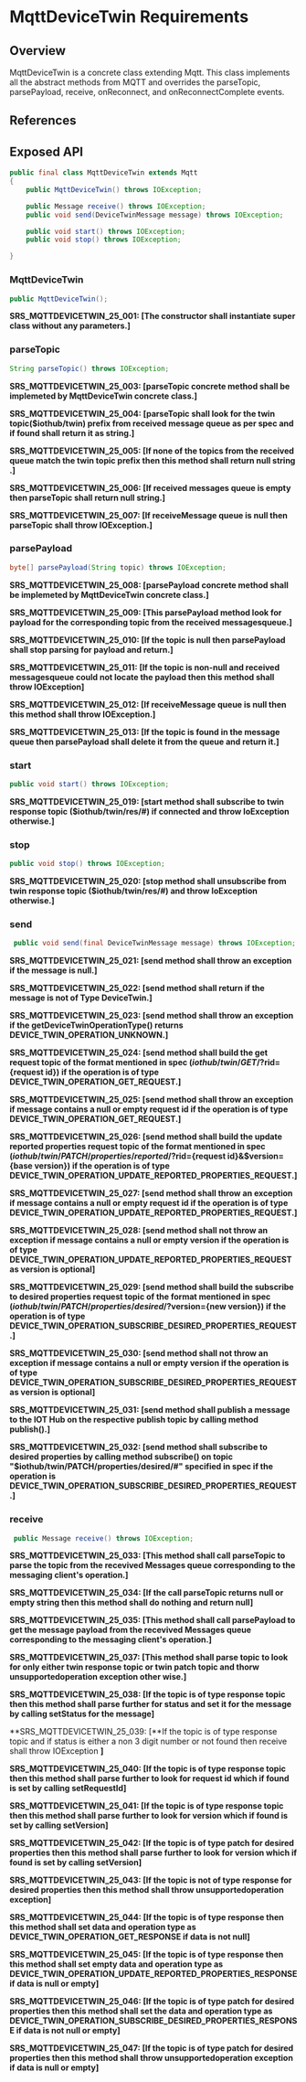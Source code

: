 # MqttDeviceTwin Requirements

## Overview

MqttDeviceTwin is a concrete class extending Mqtt. This class implements all the abstract methods from MQTT and overrides the parseTopic, 
parsePayload, receive, onReconnect, and onReconnectComplete events.

## References

## Exposed API

```java
public final class MqttDeviceTwin extends Mqtt
{
    public MqttDeviceTwin() throws IOException;

    public Message receive() throws IOException;
    public void send(DeviceTwinMessage message) throws IOException;

    public void start() throws IOException;
    public void stop() throws IOException;

}
```

### MqttDeviceTwin

```java
public MqttDeviceTwin();
```

**SRS_MQTTDEVICETWIN_25_001: [**The constructor shall instantiate super class without any parameters.**]**



### parseTopic

```java
String parseTopic() throws IOException;
```

**SRS_MQTTDEVICETWIN_25_003: [**parseTopic concrete method shall be implemeted by MqttDeviceTwin concrete class.**]**

**SRS_MQTTDEVICETWIN_25_004: [**parseTopic shall look for the twin topic($iothub/twin) prefix from received message queue as per spec and if found shall return it as string.**]**

**SRS_MQTTDEVICETWIN_25_005: [**If none of the topics from the received queue match the twin topic prefix then this method shall return null string .**]**

**SRS_MQTTDEVICETWIN_25_006: [**If received messages queue is empty then parseTopic shall return null string.**]**

**SRS_MQTTDEVICETWIN_25_007: [**If receiveMessage queue is null then parseTopic shall throw IOException.**]**


### parsePayload

```java
byte[] parsePayload(String topic) throws IOException;
```

**SRS_MQTTDEVICETWIN_25_008: [**parsePayload concrete method shall be implemeted by MqttDeviceTwin concrete class.**]**

**SRS_MQTTDEVICETWIN_25_009: [**This parsePayload method look for payload for the corresponding topic from the received messagesqueue.**]**

**SRS_MQTTDEVICETWIN_25_010: [**If the topic is null then parsePayload shall stop parsing for payload and return.**]**

**SRS_MQTTDEVICETWIN_25_011: [**If the topic is non-null and received messagesqueue could not locate the payload then this method shall throw IOException**]**

**SRS_MQTTDEVICETWIN_25_012: [**If receiveMessage queue is null then this method shall throw IOException.**]**

**SRS_MQTTDEVICETWIN_25_013: [**If the topic is found in the message queue then parsePayload shall delete it from the queue and return it.**]**


### start

```java
public void start() throws IOException;
```

**SRS_MQTTDEVICETWIN_25_019: [**start method shall subscribe to twin response topic ($iothub/twin/res/#) if connected and throw IoException otherwise.**]**


### stop

```java
public void stop() throws IOException;
```

**SRS_MQTTDEVICETWIN_25_020: [**stop method shall unsubscribe from twin response topic ($iothub/twin/res/#) and throw IoException otherwise.**]**

### send

```java
 public void send(final DeviceTwinMessage message) throws IOException;
```

**SRS_MQTTDEVICETWIN_25_021: [**send method shall throw an exception if the message is null.**]**

**SRS_MQTTDEVICETWIN_25_022: [**send method shall return if the message is not of Type DeviceTwin.**]**

**SRS_MQTTDEVICETWIN_25_023: [**send method shall throw an exception if the getDeviceTwinOperationType() returns DEVICE_TWIN_OPERATION_UNKNOWN.**]**

**SRS_MQTTDEVICETWIN_25_024: [**send method shall build the get request topic of the format mentioned in spec ($iothub/twin/GET/?$rid={request id}) if the operation is of type DEVICE_TWIN_OPERATION_GET_REQUEST.**]**

**SRS_MQTTDEVICETWIN_25_025: [**send method shall throw an exception if message contains a null or empty request id if the operation is of type DEVICE_TWIN_OPERATION_GET_REQUEST.**]**

**SRS_MQTTDEVICETWIN_25_026: [**send method shall build the update reported properties request topic of the format mentioned in spec ($iothub/twin/PATCH/properties/reported/?$rid={request id}&$version={base version}) if the operation is of type DEVICE_TWIN_OPERATION_UPDATE_REPORTED_PROPERTIES_REQUEST.**]**

**SRS_MQTTDEVICETWIN_25_027: [**send method shall throw an exception if message contains a null or empty request id if the operation is of type DEVICE_TWIN_OPERATION_UPDATE_REPORTED_PROPERTIES_REQUEST.**]**

**SRS_MQTTDEVICETWIN_25_028: [**send method shall not throw an exception if message contains a null or empty version if the operation is of type DEVICE_TWIN_OPERATION_UPDATE_REPORTED_PROPERTIES_REQUEST as version is optional**]**

**SRS_MQTTDEVICETWIN_25_029: [**send method shall build the subscribe to desired properties request topic of the format mentioned in spec ($iothub/twin/PATCH/properties/desired/?$version={new version}) if the operation is of type DEVICE_TWIN_OPERATION_SUBSCRIBE_DESIRED_PROPERTIES_REQUEST.**]**

**SRS_MQTTDEVICETWIN_25_030: [**send method shall not throw an exception if message contains a null or empty version if the operation is of type DEVICE_TWIN_OPERATION_SUBSCRIBE_DESIRED_PROPERTIES_REQUEST as version is optional**]**

**SRS_MQTTDEVICETWIN_25_031: [**send method shall publish a message to the IOT Hub on the respective publish topic by calling method publish().**]**

**SRS_MQTTDEVICETWIN_25_032: [**send method shall subscribe to desired properties by calling method subscribe() on topic "$iothub/twin/PATCH/properties/desired/#" specified in spec if the operation is DEVICE_TWIN_OPERATION_SUBSCRIBE_DESIRED_PROPERTIES_REQUEST.**]**


### receive

```java
 public Message receive() throws IOException;
```

**SRS_MQTTDEVICETWIN_25_033: [**This method shall call parseTopic to parse the topic from the recevived Messages queue corresponding to the messaging client's operation.**]**

**SRS_MQTTDEVICETWIN_25_034: [**If the call parseTopic returns null or empty string then this method shall do nothing and return null**]**

**SRS_MQTTDEVICETWIN_25_035: [**This method shall call parsePayload to get the message payload from the recevived Messages queue corresponding to the messaging client's operation.**]**

**SRS_MQTTDEVICETWIN_25_037: [**This method shall parse topic to look for only either twin response topic or twin patch topic and thorw unsupportedoperation exception other wise.**]**

**SRS_MQTTDEVICETWIN_25_038: [**If the topic is of type response topic then this method shall parse further for status and set it for the message by calling setStatus for the message**]**

**SRS_MQTTDEVICETWIN_25_039: [**If the topic is of type response topic and if status is either a non 3 digit number or not found then receive shall throw IOException **]**

**SRS_MQTTDEVICETWIN_25_040: [**If the topic is of type response topic then this method shall parse further to look for request id which if found is set by calling setRequestId**]**

**SRS_MQTTDEVICETWIN_25_041: [**If the topic is of type response topic then this method shall parse further to look for version which if found is set by calling setVersion**]**

**SRS_MQTTDEVICETWIN_25_042: [**If the topic is of type patch for desired properties then this method shall parse further to look for version which if found is set by calling setVersion**]**

**SRS_MQTTDEVICETWIN_25_043: [**If the topic is not of type response for desired properties then this method shall throw unsupportedoperation exception**]**

**SRS_MQTTDEVICETWIN_25_044: [**If the topic is of type response then this method shall set data and operation type as DEVICE_TWIN_OPERATION_GET_RESPONSE if data is not null**]**

**SRS_MQTTDEVICETWIN_25_045: [**If the topic is of type response then this method shall set empty data and operation type as DEVICE_TWIN_OPERATION_UPDATE_REPORTED_PROPERTIES_RESPONSE if data is null or empty**]**

**SRS_MQTTDEVICETWIN_25_046: [**If the topic is of type patch for desired properties then this method shall set the data and operation type as DEVICE_TWIN_OPERATION_SUBSCRIBE_DESIRED_PROPERTIES_RESPONSE if data is not null or empty**]**

**SRS_MQTTDEVICETWIN_25_047: [**If the topic is of type patch for desired properties then this method shall throw unsupportedoperation exception if data is null or empty**]**

























    
    
   